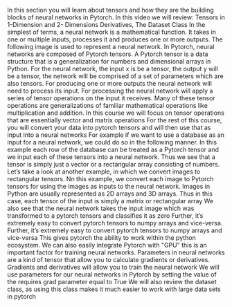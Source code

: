 In this section you will learn about tensors and how they are the building blocks of neural networks in Pytorch. In this video we will review: Tensors in 1-Dimension and 2- Dimensions Derivatives, The Dataset Class In the simplest of terms, a neural network is a mathematical function. It takes in one or multiple inputs, processes it and produces one or more outputs. The following image is used to represent a neural network. In Pytorch, neural networks are composed of Pytorch tensors. A Pytorch tensor is a data structure that is a generalization for numbers and dimensional arrays in Python. For the neural network, the input x is be a tensor, the output y will be a tensor, the network will be comprised of a set of parameters which are also tensors. For producing one or more outputs the neural network will need to process its input. For processing the neural network will apply a series of tensor operations on the input it receives. Many of these tensor operations are generalizations of familiar mathematical operations like multiplication and addition. In this course we will focus on tensor operations that are essentially vector and matrix operations For the rest of this course, you will convert your data into pytorch tensors and will then use that as input into a neural networks For example if we want to use a database as an input for a neural network, we could do so in the following manner. In this example each row of the database can be treated as a Pytorch tensor and we input each of these tensors into a neural network. Thus we see that a tensor is simply just a vector or a rectangular array consisting of numbers. Let’s take a look at another example, in which we convert images to rectangular tensors. Nn this example, we convert each image to Pytorch tensors for using the images as inputs to the neural network. Images in Python are usually represented as 2D arrays and 3D arrays. Thus in this case, each tensor of the input is simply a matrix or rectangular array We also see that the neural network takes the input image which was transformed to a pytorch tensors and classifies it as zero Further, it’s extremely easy to convert pytorch tensors to numpy arrays and vice-versa. Further, it’s extremely easy to convert pytorch tensors to numpy arrays and vice-versa This gives pytorch the ability to work within the python ecosystem. We can also easily integrate Pytorch with "GPU" this is an important factor for training neural networks. Parameters in neural networks are a kind of tensor that allow you to calculate gradients or derivatives. Gradients and derivatives will allow you to train the neural network We will use parameters for our neural networks in Pytorch by setting the value of the requires grad parameter equal to True We will also review the dataset class, as using this class makes it much easier to work with large data sets in pytorch
